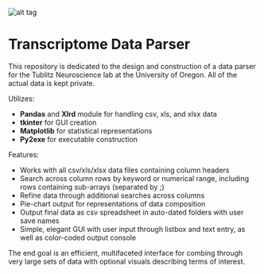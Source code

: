 ![alt tag](http://galenscovell.github.io/css/pics/parser.png)

# Transcriptome Data Parser

This repository is dedicated to the design and construction of a data parser for the Tublitz Neuroscience lab at the University of Oregon. All of the actual data is kept private.

Utilizes:
* <b>Pandas</b> and <b>Xlrd</b> module for handling csv, xls, and xlsx data
* <b>tkinter</b> for GUI creation
* <b>Matplotlib</b> for statistical representations
* <b>Py2exe</b> for executable construction

Features:
* Works with all csv/xls/xlsx data files containing column headers
* Search across column rows by keyword or numerical range, including rows containing sub-arrays (separated by ;)
* Refine data through additional searches across columns
* Pie-chart output for representations of data composition
* Output final data as csv spreadsheet in auto-dated folders with user save names
* Simple, elegant GUI with user input through listbox and text entry, as well as color-coded output console

The end goal is an efficient, multifaceted interface for combing through very large sets of data with optional visuals describing terms of interest.
